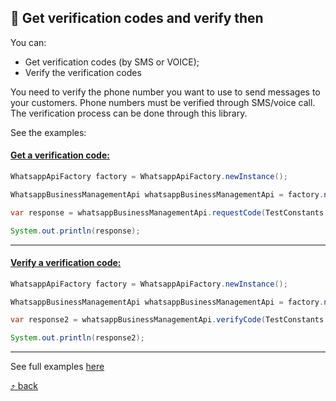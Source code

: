 ## :scroll: Get verification codes and verify then

You can:

- Get verification codes (by SMS or VOICE);
- Verify the verification codes

You need to verify the phone number you want to use to send messages to your customers. Phone numbers must be verified through SMS/voice call. The verification process can be done through this library.

See the examples:

#### [Get a verification code:](https://github.com/harmonyzhang/whatsapp-business-java-sdk/blob/main/src/test/java/com/whatsapp/api/examples/RequestVerificationCodeExample.java)

```java
WhatsappApiFactory factory = WhatsappApiFactory.newInstance();

WhatsappBusinessManagementApi whatsappBusinessManagementApi = factory.newBusinessManagementApi(TestConstants.TOKEN);

var response = whatsappBusinessManagementApi.requestCode(TestConstants.PHONE_NUMBER_ID, new RequestCode(CodeMethodType.SMS, LanguageType.EN_US));

System.out.println(response);
```

---

#### [Verify a verification code:](https://github.com/harmonyzhang/whatsapp-business-java-sdk/blob/main/src/test/java/com/whatsapp/api/examples/RequestVerificationCodeExample.java)

```java
WhatsappApiFactory factory = WhatsappApiFactory.newInstance();

WhatsappBusinessManagementApi whatsappBusinessManagementApi = factory.newBusinessManagementApi(TestConstants.TOKEN);

var response2 = whatsappBusinessManagementApi.verifyCode(TestConstants.PHONE_NUMBER_ID, new VerifyCode("0000"));

System.out.println(response2);
```
---

See full examples [here](https://github.com/harmonyzhang/whatsapp-business-java-sdk/blob/main/src/test/java/com/whatsapp/api/examples/RequestVerificationCodeExample.java)

[:arrow_heading_up: back](../README.md#link-links)
